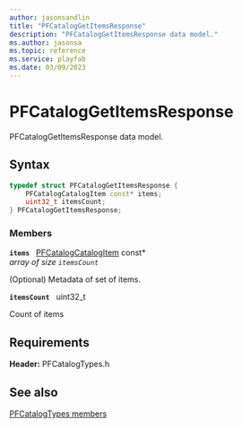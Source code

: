 ```yaml
---
author: jasonsandlin
title: "PFCatalogGetItemsResponse"
description: "PFCatalogGetItemsResponse data model."
ms.author: jasonsa
ms.topic: reference
ms.service: playfab
ms.date: 03/09/2023
---
```


# PFCatalogGetItemsResponse  

PFCatalogGetItemsResponse data model.  

## Syntax  
  
```cpp
typedef struct PFCatalogGetItemsResponse {  
    PFCatalogCatalogItem const* items;  
    uint32_t itemsCount;  
} PFCatalogGetItemsResponse;  
```
  
### Members  
  
**`items`** &nbsp; [PFCatalogCatalogItem](pfcatalogcatalogitem.md) const*  
*array of size `itemsCount`*  
  
(Optional) Metadata of set of items.
  
**`itemsCount`** &nbsp; uint32_t  
  
Count of items
  
  
## Requirements  
  
**Header:** PFCatalogTypes.h
  
## See also  
[PFCatalogTypes members](../pfcatalogtypes_members.md)  

  
  

